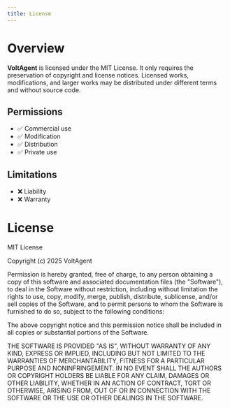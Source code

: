 ```yaml
---
title: License
---
```


# Overview

**VoltAgent** is licensed under the MIT License. It only requires the preservation of copyright and license notices. Licensed works, modifications, and larger works may be distributed under different terms and without source code.

## Permissions

- ✅ Commercial use
- ✅ Modification
- ✅ Distribution
- ✅ Private use

## Limitations

- ❌ Liability
- ❌ Warranty

# License

MIT License

Copyright (c) 2025 VoltAgent

Permission is hereby granted, free of charge, to any person obtaining a copy
of this software and associated documentation files (the "Software"), to deal
in the Software without restriction, including without limitation the rights
to use, copy, modify, merge, publish, distribute, sublicense, and/or sell
copies of the Software, and to permit persons to whom the Software is
furnished to do so, subject to the following conditions:

The above copyright notice and this permission notice shall be included in all
copies or substantial portions of the Software.

THE SOFTWARE IS PROVIDED "AS IS", WITHOUT WARRANTY OF ANY KIND, EXPRESS OR
IMPLIED, INCLUDING BUT NOT LIMITED TO THE WARRANTIES OF MERCHANTABILITY,
FITNESS FOR A PARTICULAR PURPOSE AND NONINFRINGEMENT. IN NO EVENT SHALL THE
AUTHORS OR COPYRIGHT HOLDERS BE LIABLE FOR ANY CLAIM, DAMAGES OR OTHER
LIABILITY, WHETHER IN AN ACTION OF CONTRACT, TORT OR OTHERWISE, ARISING FROM,
OUT OF OR IN CONNECTION WITH THE SOFTWARE OR THE USE OR OTHER DEALINGS IN THE
SOFTWARE.
